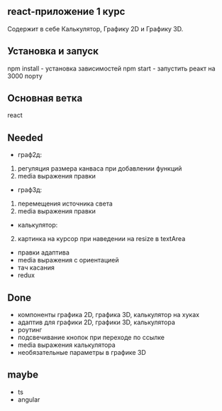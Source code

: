 ## react-приложение 1 курс
Содержит в себе Калькулятор, Графику 2D и Графику 3D.

## Установка и запуск
npm install - установка зависимостей
npm start - запустить реакт на 3000 порту

## Основная ветка
react

## Needed
* граф2д:
1. регуляция размера канваса при добавлении функций
2. media выражения правки
* граф3д:
1. перемещения источника света
2. media выражения правки
* калькулятор:
2. картинка на курсор при наведении на resize в textArea

* правки адаптива
* media выражения с ориентацией
* тач касания
* redux

## Done
* компоненты графика 2D, графика 3D, калькулятор на хуках 
* адаптив для графики 2D, графики 3D, калькулятора
* роутинг
* подсвечивание кнопок при переходе по ссылке
* media выражения калькулятора
* необязательные параметры в графике 3D

## maybe
* ts
* angular
